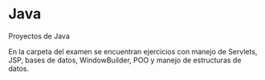 # Java
Proyectos de Java

En la carpeta del examen se encuentran ejercicios con manejo de Servlets, JSP, bases de datos, WindowBuilder, POO y manejo de estructuras de datos.
